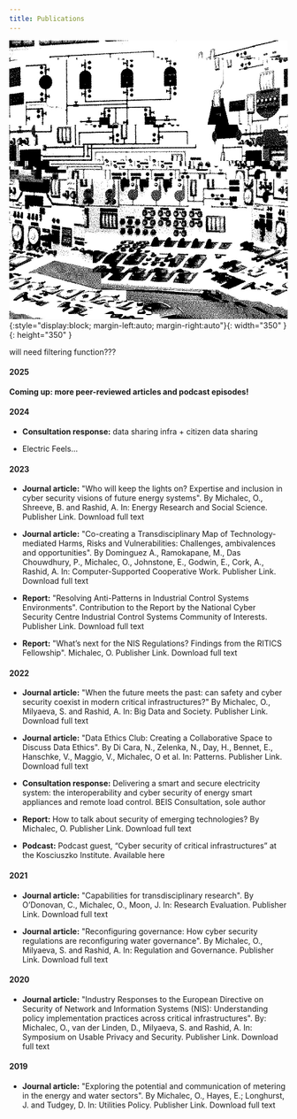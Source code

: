 ```yaml
---
title: Publications
---
```

![glitch1013](assets/img/1013.gif){:style="display:block; margin-left:auto; margin-right:auto"}{: width="350" }{: height="350" }


will need filtering function???

#### 2025

**Coming up: more peer-reviewed articles and podcast episodes!**

#### 2024

* **Consultation response:** data sharing infra + citizen data sharing

* Electric Feels...

#### 2023

* **Journal article:** "Who will keep the lights on? Expertise and inclusion in cyber security visions of future energy systems". By Michalec, O., Shreeve, B. and Rashid, A. In: Energy Research and Social Science. Publisher Link. Download full text

* **Journal article:** "Co-creating a Transdisciplinary Map of Technology-mediated Harms, Risks and Vulnerabilities: Challenges, ambivalences and opportunities". By Dominguez  A., Ramokapane, M., Das Chouwdhury, P., Michalec, O., Johnstone, E., Godwin, E., Cork, A., Rashid, A. In: Computer-Supported Cooperative Work. Publisher Link. Download full text

* **Report:** "Resolving Anti-Patterns in Industrial Control Systems Environments". Contribution to the Report by the National Cyber Security Centre Industrial Control Systems Community of Interests. Publisher Link. Download full text

* **Report:** "What’s next for the NIS Regulations? Findings from the RITICS Fellowship". Michalec, O.  Publisher Link. Download full text

#### 2022

* **Journal article:** "When the future meets the past: can safety and cyber security coexist in modern critical infrastructures?" By Michalec, O., Milyaeva, S. and Rashid, A. In: Big Data and Society. Publisher Link. Download full text

* **Journal article:** "Data Ethics Club: Creating a Collaborative Space to Discuss Data Ethics". By Di Cara, N., Zelenka, N., Day, H., Bennet, E., Hanschke, V., Maggio, V., Michalec, O et al. In: Patterns. Publisher Link. Download full text

* **Consultation response:** Delivering a smart and secure electricity system: the interoperability and cyber security of energy smart appliances and remote load control. BEIS Consultation, sole author

* **Report:** How to talk about security of emerging technologies? By Michalec, O. Publisher Link. Download full text

* **Podcast:** Podcast guest, “Cyber security of critical infrastructures” at the Kosciuszko Institute. Available here 

#### 2021

* **Journal article:** "Capabilities for transdisciplinary research". By O’Donovan, C., Michalec, O., Moon, J.  In: Research Evaluation. Publisher Link. Download full text

* **Journal article:** "Reconfiguring governance: How cyber security regulations are reconfiguring water governance". By Michalec, O., Milyaeva, S. and Rashid, A. In: Regulation and Governance. Publisher Link. Download full text

#### 2020

* **Journal article:**  "Industry Responses to the European Directive on Security of Network and Information Systems (NIS): Understanding policy implementation practices across critical infrastructures". By: Michalec, O., van der Linden, D., Milyaeva, S. and Rashid, A. In: Symposium on Usable Privacy and Security. Publisher Link. Download full text

#### 2019

* **Journal article:** "Exploring the potential and communication of metering in the energy and water sectors". By Michalec, O., Hayes, E.; Longhurst, J. and Tudgey, D. In: Utilities Policy. Publisher Link. Download full text



